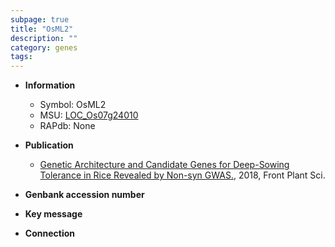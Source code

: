 ```yaml
---
subpage: true
title: "OsML2"
description: ""
category: genes
tags: 
---
```


* **Information**  
    + Symbol: OsML2  
    + MSU: [LOC_Os07g24010](http://rice.plantbiology.msu.edu/cgi-bin/ORF_infopage.cgi?orf=LOC_Os07g24010)  
    + RAPdb: None  

* **Publication**  
    + [Genetic Architecture and Candidate Genes for Deep-Sowing Tolerance in Rice Revealed by Non-syn GWAS.](http://www.ncbi.nlm.nih.gov/pubmed?term=Genetic+Architecture+and+Candidate+Genes+for+Deep-Sowing+Tolerance+in+Rice+Revealed+by+Non-syn+GWAS.%5BTitle%5D), 2018, Front Plant Sci.

* **Genbank accession number**  

* **Key message**  

* **Connection**  



